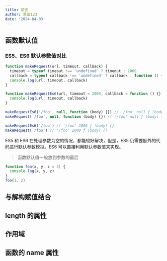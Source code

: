 ```yaml
---
title: 前言
author: 易函123
date: '2024-04-03'
---
```


## 函数默认值

### ES5、ES6 默认参数值对比

```javascript
function makeRequest(url, timeout, callback) {
  timeout = typeof timeout !== 'undefined' ? timeout : 2000
  callback = typeof callback !== 'undefined' ? callback : function () {}
  console.log(url, timeout, callback)
}

function makeRequestEs6(url, timeout = 2000, callback = function () {}) {
  console.log(url, timeout, callback)
}

makeRequestEs6('/foo', null, function (body) {}) // '/foo' null ƒ (body) {}
makeRequest('/foo', null, function (body) {}) // '/foo' null ƒ (body) {}

makeRequestEs6('/foo') // '/foo' 2000 ƒ (body) {}
makeRequest('/foo') // '/foo' 2000 ƒ (body) {}
```

ES5 和 ES6 在处理参数为空的情况，都能较好解决，但是，ES5 仍需要额外的代码进行默认参数模拟。ES6 可以直接利用默认参数值来实现。

> 函数默认值一般放到参数的最后

```javascript
function foo(x, y, z = 3) {
  console.log(x, y, z)
}
foo(1, 2)
```

## 与解构赋值结合

## length 的属性

## 作用域

## 函数的 name 属性
